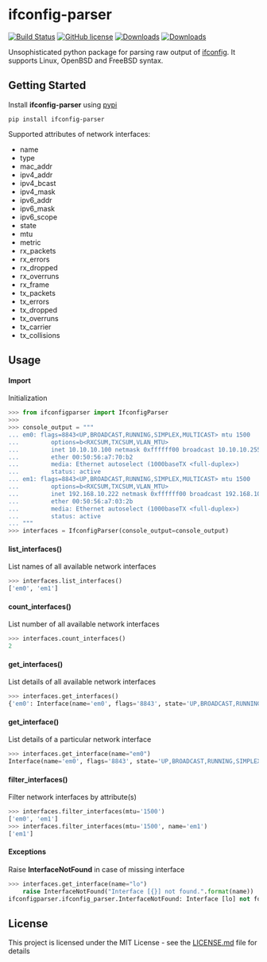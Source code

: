 # ifconfig-parser

[![Build Status](https://travis-ci.org/KnightWhoSayNi/ifconfig-parser.svg?branch=master)](https://travis-ci.org/KnightWhoSayNi/ifconfig-parser) [![GitHub license](https://img.shields.io/github/license/Naereen/StrapDown.js.svg)](https://github.com/KnightWhoSayNi/ifconfig-parser/blob/master/LICENSE) [![Downloads](https://pepy.tech/badge/ifconfig-parser)](https://pepy.tech/project/ifconfig-parser) [![Downloads](https://pepy.tech/badge/ifconfig-parser/week)](https://pepy.tech/project/ifconfig-parser/week)

Unsophisticated python package for parsing raw output of [ifconfig](https://en.wikipedia.org/wiki/Ifconfig). It supports Linux, OpenBSD and FreeBSD syntax.  

## Getting Started

Install **ifconfig-parser** using [pypi](https://pypi.org/project/ifconfig-parser/)

```shell
pip install ifconfig-parser
```

Supported attributes of network interfaces:
- name
- type
- mac_addr
- ipv4_addr
- ipv4_bcast
- ipv4_mask
- ipv6_addr
- ipv6_mask
- ipv6_scope
- state
- mtu
- metric
- rx_packets
- rx_errors
- rx_dropped
- rx_overruns
- rx_frame
- tx_packets
- tx_errors
- tx_dropped
- tx_overruns
- tx_carrier
- tx_collisions

## Usage


#### Import

Initialization

```python
>>> from ifconfigparser import IfconfigParser
>>> 
>>> console_output = """
... em0: flags=8843<UP,BROADCAST,RUNNING,SIMPLEX,MULTICAST> mtu 1500
...         options=b<RXCSUM,TXCSUM,VLAN_MTU>
...         inet 10.10.10.100 netmask 0xffffff00 broadcast 10.10.10.255
...         ether 00:50:56:a7:70:b2
...         media: Ethernet autoselect (1000baseTX <full-duplex>)
...         status: active
... em1: flags=8843<UP,BROADCAST,RUNNING,SIMPLEX,MULTICAST> mtu 1500
...         options=b<RXCSUM,TXCSUM,VLAN_MTU>
...         inet 192.168.10.222 netmask 0xffffff00 broadcast 192.168.10.255
...         ether 00:50:56:a7:03:2b
...         media: Ethernet autoselect (1000baseTX <full-duplex>)
...         status: active
... """
>>> interfaces = IfconfigParser(console_output=console_output)
```

#### list_interfaces()

List names of all available network interfaces
```python
>>> interfaces.list_interfaces()
['em0', 'em1']
```

#### count_interfaces()

List number of all available network interfaces
```python
>>> interfaces.count_interfaces()
2
```

#### get_interfaces()

List details of all available network interfaces
```python
>>> interfaces.get_interfaces()
{'em0': Interface(name='em0', flags='8843', state='UP,BROADCAST,RUNNING,SIMPLEX,MULTICAST', mtu='1500', type=None, mac_addr=None, ipv4_addr=None, ipv4_bcast=None, ipv4_mask=None, ipv6_addr=None, ipv6_mask=None, ipv6_scope=None, metric=None, rx_packets=None, rx_errors=None, rx_dropped=None, rx_overruns=None, rx_frame=None, tx_packets=None, tx_errors=None, tx_dropped=None, tx_overruns=None, tx_carrier=None, tx_collisions=None), 'em1': Interface(name='em1', flags='8843', state='UP,BROADCAST,RUNNING,SIMPLEX,MULTICAST', mtu='1500', type=None, mac_addr=None, ipv4_addr=None, ipv4_bcast=None, ipv4_mask=None, ipv6_addr=None, ipv6_mask=None, ipv6_scope=None, metric=None, rx_packets=None, rx_errors=None, rx_dropped=None, rx_overruns=None, rx_frame=None, tx_packets=None, tx_errors=None, tx_dropped=None, tx_overruns=None, tx_carrier=None, tx_collisions=None)}
```

#### get_interface()

List details of a particular network interface
```python
>>> interfaces.get_interface(name="em0")
Interface(name='em0', flags='8843', state='UP,BROADCAST,RUNNING,SIMPLEX,MULTICAST', mtu='1500', type=None, mac_addr=None, ipv4_addr=None, ipv4_bcast=None, ipv4_mask=None, ipv6_addr=None, ipv6_mask=None, ipv6_scope=None, metric=None, rx_packets=None, rx_errors=None, rx_dropped=None, rx_overruns=None, rx_frame=None, tx_packets=None, tx_errors=None, tx_dropped=None, tx_overruns=None, tx_carrier=None, tx_collisions=None)
```

#### filter_interfaces()

Filter network interfaces by attribute(s)
```python
>>> interfaces.filter_interfaces(mtu='1500')
['em0', 'em1']
>>> interfaces.filter_interfaces(mtu='1500', name='em1')
['em1']
```

#### Exceptions 

Raise **InterfaceNotFound** in case of missing interface
```python
>>> interfaces.get_interface(name="lo")
    raise InterfaceNotFound("Interface [{}] not found.".format(name))
ifconfigparser.ifconfig_parser.InterfaceNotFound: Interface [lo] not found.
```


## License

This project is licensed under the MIT License - see the [LICENSE.md](LICENSE.md) file for details
